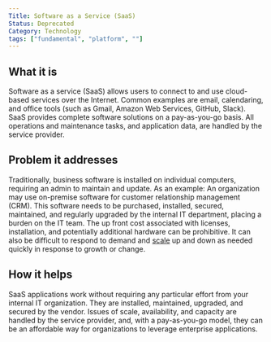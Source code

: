 ```yaml
---
Title: Software as a Service (SaaS)
Status: Deprecated
Category: Technology
tags: ["fundamental", "platform", ""]
---
```


## What it is

Software as a service (SaaS) allows users to connect to and use cloud-based services over the Internet. 
Common examples are email, calendaring, and office tools (such as Gmail, Amazon Web Services, GitHub, Slack). 
SaaS provides complete software solutions on a pay-as-you-go basis. 
All operations and maintenance tasks, and application data, are handled by the service provider.

## Problem it addresses

Traditionally, business software is installed on individual computers, requiring an admin to maintain and update. 
As an example: An organization may use on-premise software for customer relationship management (CRM). 
This software needs to be purchased, installed, secured, maintained, and regularly upgraded 
by the internal IT department, placing a burden on the IT team. 
The up front cost associated with licenses, installation, and potentially additional hardware can be prohibitive. 
It can also be difficult to respond to demand and [scale](/scalability/) up and down 
as needed quickly in response to growth or change.

## How it helps

SaaS applications work without requiring any particular effort from your internal IT organization. 
They are installed, maintained, upgraded, and secured by the vendor. 
Issues of scale, availability, and capacity are handled by the service provider, and, 
with a pay-as-you-go model, they can be an affordable way for organizations to leverage enterprise applications.
